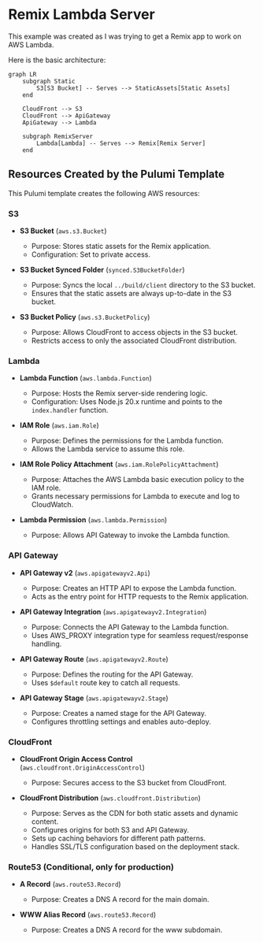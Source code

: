 # Remix Lambda Server

This example was created as I was trying to get a Remix app to work on AWS Lambda.

Here is the basic architecture:

```mermaid
graph LR
    subgraph Static
        S3[S3 Bucket] -- Serves --> StaticAssets[Static Assets]
    end
    
    CloudFront --> S3
    CloudFront --> ApiGateway
    ApiGateway --> Lambda

    subgraph RemixServer
        Lambda[Lambda] -- Serves --> Remix[Remix Server]
    end
```

## Resources Created by the Pulumi Template

This Pulumi template creates the following AWS resources:

### S3
- **S3 Bucket** (`aws.s3.Bucket`)
    - Purpose: Stores static assets for the Remix application.
    - Configuration: Set to private access.

- **S3 Bucket Synced Folder** (`synced.S3BucketFolder`)
    - Purpose: Syncs the local `../build/client` directory to the S3 bucket.
    - Ensures that the static assets are always up-to-date in the S3 bucket.

- **S3 Bucket Policy** (`aws.s3.BucketPolicy`)
    - Purpose: Allows CloudFront to access objects in the S3 bucket.
    - Restricts access to only the associated CloudFront distribution.

### Lambda
- **Lambda Function** (`aws.lambda.Function`)
    - Purpose: Hosts the Remix server-side rendering logic.
    - Configuration: Uses Node.js 20.x runtime and points to the `index.handler` function.

- **IAM Role** (`aws.iam.Role`)
    - Purpose: Defines the permissions for the Lambda function.
    - Allows the Lambda service to assume this role.

- **IAM Role Policy Attachment** (`aws.iam.RolePolicyAttachment`)
    - Purpose: Attaches the AWS Lambda basic execution policy to the IAM role.
    - Grants necessary permissions for Lambda to execute and log to CloudWatch.

- **Lambda Permission** (`aws.lambda.Permission`)
    - Purpose: Allows API Gateway to invoke the Lambda function.

### API Gateway
- **API Gateway v2** (`aws.apigatewayv2.Api`)
    - Purpose: Creates an HTTP API to expose the Lambda function.
    - Acts as the entry point for HTTP requests to the Remix application.

- **API Gateway Integration** (`aws.apigatewayv2.Integration`)
    - Purpose: Connects the API Gateway to the Lambda function.
    - Uses AWS_PROXY integration type for seamless request/response handling.

- **API Gateway Route** (`aws.apigatewayv2.Route`)
    - Purpose: Defines the routing for the API Gateway.
    - Uses `$default` route key to catch all requests.

- **API Gateway Stage** (`aws.apigatewayv2.Stage`)
    - Purpose: Creates a named stage for the API Gateway.
    - Configures throttling settings and enables auto-deploy.

### CloudFront
- **CloudFront Origin Access Control** (`aws.cloudfront.OriginAccessControl`)
    - Purpose: Secures access to the S3 bucket from CloudFront.

- **CloudFront Distribution** (`aws.cloudfront.Distribution`)
    - Purpose: Serves as the CDN for both static assets and dynamic content.
    - Configures origins for both S3 and API Gateway.
    - Sets up caching behaviors for different path patterns.
    - Handles SSL/TLS configuration based on the deployment stack.

### Route53 (Conditional, only for production)
- **A Record** (`aws.route53.Record`)
    - Purpose: Creates a DNS A record for the main domain.

- **WWW Alias Record** (`aws.route53.Record`)
    - Purpose: Creates a DNS A record for the www subdomain.
